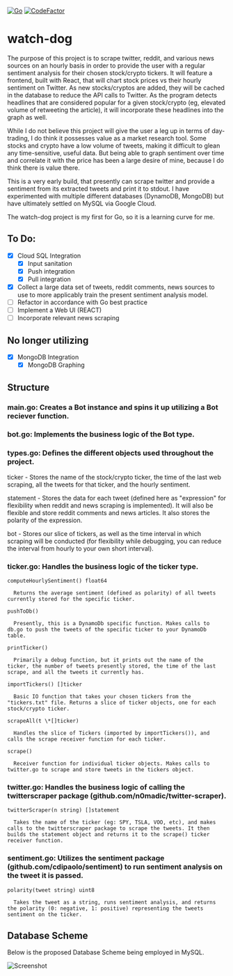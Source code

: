 [![Go](https://github.com/jonreesman/watch-dog/actions/workflows/go.yml/badge.svg)](https://github.com/jonreesman/watch-dog/actions/workflows/go.yml)
[![CodeFactor](https://www.codefactor.io/repository/github/jonreesman/watch-dog/badge)](https://www.codefactor.io/repository/github/jonreesman/watch-dog)
# watch-dog
The purpose of this project is to scrape twitter, reddit, and various news sources on an hourly basis in order to provide the user with a regular sentiment analysis for their chosen stock/crypto tickers. It will feature a frontend, built with React, that will chart stock prices vs their hourly sentiment on Twitter. As new stocks/cryptos are added, they will be cached in the database to reduce the API calls to Twitter. As the program detects headlines that are considered popular for a given stock/crypto (eg, elevated volume of retweeting the article), it will incorporate these headlines into the graph as well.

While I do not believe this project will give the user a leg up in terms of day-trading, I do think it possesses value as a market research tool. Some stocks and crypto have a low volume of tweets, making it difficult to glean any time-sensitive, useful data. But being able to graph sentiment over time and correlate it with the price has been a large desire of mine, because I do think there is value there.

This is a very early build, that presently can scrape twitter and provide a sentiment from its extracted tweets and print it to stdout. I have experimented with multiple different databases (DynamoDB, MongoDB) but have ultimately settled on MySQL via Google Cloud.

The watch-dog project is my first for Go, so it is a learning curve for me.

## To Do:
- [x] Cloud SQL Integration
   - [x] Input sanitation
   - [x] Push integration
   - [x] Pull integration
- [x] Collect a large data set of tweets, reddit comments, news sources to use to more applicably train the present sentiment analysis model.
- [ ] Refactor in accordance with Go best practice 
- [ ] Implement a Web UI (REACT)
- [ ] Incorporate relevant news scraping

## No longer utilizing
- [x] MongoDB Integration
   - [x] MongoDB Graphing

## Structure

### main.go: Creates a Bot instance and spins it up utilizing a Bot reciever function.

### bot.go: Implements the business logic of the Bot type.

### types.go: Defines the different objects used throughout the project.
  
  ticker - Stores the name of the stock/crypto ticker, the time of the last web scraping, all the tweets for that ticker, and the hourly sentiment.
  
  statement - Stores the data for each tweet (defined here as "expression" for flexibility when reddit and news scraping is implemented). It will also be flexible and store reddit comments and news articles. It also stores the polarity of the expression.
  
  bot - Stores our slice of tickers, as well as the time interval in which scraping will be conducted (for flexibility while debugging, you can reduce the interval from hourly to your own short interval).
  
### ticker.go: Handles the business logic of the ticker type.

```computeHourlySentiment() float64```

      Returns the average sentiment (defined as polarity) of all tweets currently stored for the specific ticker.
      
```pushToDb()```

      Presently, this is a DynamoDb specific function. Makes calls to db.go to push the tweets of the specific ticker to your DynamoDb table.
  
```printTicker()```
      
      Primarily a debug function, but it prints out the name of the ticker, the number of tweets presently stored, the time of the last scrape, and all the tweets it currently has.
  
```importTickers() []ticker```
      
      Basic IO function that takes your chosen tickers from the "tickers.txt" file. Returns a slice of ticker objects, one for each stock/crypto ticker.
      
```scrapeAll(t \*[]ticker)```
      
      Handles the slice of Tickers (imported by importTickers()), and calls the scrape receiver function for each ticker.
  
```scrape()```
      
      Receiver function for individual ticker objects. Makes calls to twitter.go to scrape and store tweets in the tickers object.
      
### twitter.go: Handles the business logic of calling the twitterscraper package (github.com/n0madic/twitter-scraper).
  
```twitterScraper(n string) []statement```
      
      Takes the name of the ticker (eg: SPY, TSLA, VOO, etc), and makes calls to the twitterscraper package to scrape the tweets. It then builds the statement object and returns it to the scrape() ticker receiver function.
      
### sentiment.go: Utilizes the sentiment package (github.com/cdipaolo/sentiment) to run sentiment analysis on the tweet it is passed.
  
```polarity(tweet string) uint8```
      
      Takes the tweet as a string, runs sentiment analysis, and returns the polarity (0: negative, 1: positive) representing the tweets sentiment on the ticker.


## Database Scheme
Below is the proposed Database Scheme being employed in MySQL.

![Screenshot](readme_resources/DB_Scheme.png)

